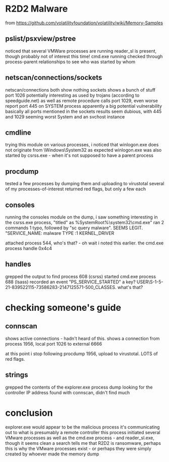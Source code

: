 # R2D2 Malware
from https://github.com/volatilityfoundation/volatility/wiki/Memory-Samples

## pslist/psxview/pstree
noticed that several VMWare processes are running
reader_sl is present, though probably not of interest this time!
cmd.exe running
checked through process-parent relationships to see who was started by whom

## netscan/connections/sockets
netscan/connections both show nothing
sockets shows a bunch of stuff
port 1026 potentially interesting as used by trojans (according to speedguide.net) as well as remote procedure calls
port 1029, even worse report
port 445 on SYSTEM process apparently a big potential vulnerability
basically all ports mentioned in the sockets results seem dubious, with 445 and 1029 seeming worst
System and an svchost instance

## cmdline
trying this module on various processes, i noticed that winlogon.exe does not originate from \Windows\System32 as expected
winlogon.exe was also started by csrss.exe - when it's not supposed to have a parent process

## procdump
tested a few processes by dumping them and uploading to virustotal
several of my processes-of-interest returned red flags, but only a few each

## consoles
running the consoles module on the dump, i saw something interesting
in the csrss.exe process, "titled" as %SystemRoot%\system32\cmd.exe" ran 2 commands
1 typo, followed by "sc query malware".  SEEMS LEGIT.
"SERVICE_NAME: malware
TYPE :1 KERNEL_DRIVER

attached process 544, who's that? - oh wait i noted this earlier.  the cmd.exe process
handle 0x4c4

## handles
grepped the output to find process 608 (csrss) started cmd.exe
process 688 (lsass) recorded an event "PS_SERVICE_STARTED"
a key?  USER\S-1-5-21-839522115-73586283-2147125571-500_CLASSES.  what's that?

# checking someone's guide
## connscan
shows active connections - hadn't heard of this.
shows a connection from process 1956, local port 1026 to external 6666

at this point i stop following
procdump 1956, upload to virustotal.  LOTS of red flags.

## strings
grepped the contents of the explorer.exe process dump looking for the controller IP address found with connscan, didn't find much

# conclusion
explorer.exe would appear to be the malicious process
it's communicating out to what is presumably a remote controller
this process initiated several VMware processes as well as the cmd.exe process - and reader_sl.exe, though it seems clean
a search tells me that R2D2 is ransomware, perhaps this is why the VMware processes exist - or perhaps they were simply created by whoever made the memory dump
